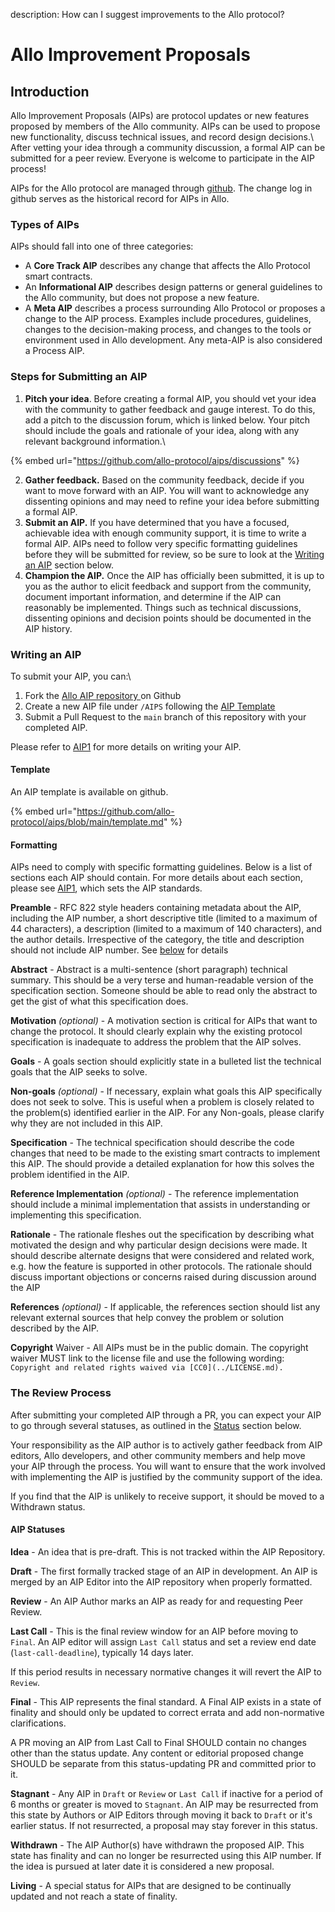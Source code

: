 description: How can I suggest improvements to the Allo protocol?

# Allo Improvement Proposals

## Introduction

Allo Improvement Proposals (AIPs) are protocol updates or new features proposed
by members of the Allo community. AIPs can be used to propose new functionality,
discuss technical issues, and record design decisions.\ After vetting your idea
through a community discussion, a formal AIP can be submitted for a peer review.
Everyone is welcome to participate in the AIP process!

AIPs for the Allo protocol are managed through
[github](https://github.com/allo-protocol/aips/tree/main). The change log in
github serves as the historical record for AIPs in Allo.

### Types of AIPs

AIPs should fall into one of three categories:

*   A **Core Track AIP** describes any change that affects the Allo Protocol smart contracts.
*   An **Informational AIP** describes design patterns or general guidelines to the Allo community, but does not propose a new feature.
*   A **Meta AIP** describes a process surrounding Allo Protocol or proposes a change to the AIP process. Examples include procedures, guidelines, changes to the decision-making process, and changes to the tools or environment used in Allo development. Any meta-AIP is also considered a Process AIP.

### Steps for Submitting an AIP

1.  **Pitch your idea**. Before creating a formal AIP, you should vet your idea
    with the community to gather feedback and gauge interest. To do this, add
    a pitch to the discussion forum, which is linked below. Your pitch should
    include the goals and rationale of your idea, along with any relevant
    background information.\\

{% embed url="https://github.com/allo-protocol/aips/discussions" %}

2.  **Gather feedback.** Based on the community feedback, decide if you want to move forward with an AIP. You will want to acknowledge any dissenting opinions and may need to refine your idea before submitting a formal AIP.
3.  **Submit an AIP.** If you have determined that you have a focused, achievable idea with enough community support, it is time to write a formal AIP. AIPs need to follow very specific formatting guidelines before they will be submitted for review, so be sure to look at the [Writing an AIP](https://app.gitbook.com/o/Aqbtj6s4OkLaygileCka/s/VXplLHreRKXjeEdCDxn2/~/changes/19/extras/allo-improvement-proposals#writing-an-aip) section below.
4.  **Champion the AIP.** Once the AIP has officially been submitted, it is up to you as the author to elicit feedback and support from the community, document important information, and determine if the AIP can reasonably be implemented. Things such as technical discussions, dissenting opinions and decision points should be documented in the AIP history.&#x20;

### Writing an AIP

To submit your AIP, you can:\\

1.  Fork the [Allo AIP repository ](https://github.com/allo-protocol/aips/tree/main)on Github
2.  Create a new AIP file under `/AIPS` following the [AIP Template](https://github.com/allo-protocol/aips/blob/main/template.md)
3.  Submit a Pull Request to the `main` branch of this repository with your completed AIP.

Please refer to
[AIP1](https://github.com/allo-protocol/aips/blob/main/AIPS/aip-1.md) for more
details on writing your AIP.

#### Template

An AIP template is available on github.

{% embed url="https://github.com/allo-protocol/aips/blob/main/template.md" %}

#### Formatting

AIPs need to comply with specific formatting guidelines. Below is a list of
sections each AIP should contain. For more details about each section, please
see [AIP1](https://github.com/allo-protocol/aips/blob/main/AIPS/aip-1.md), which
sets the AIP standards.&#x20;

**Preamble** - RFC 822 style headers containing metadata about the AIP,
including the AIP number, a short descriptive title (limited to a maximum of 44
characters), a description (limited to a maximum of 140 characters), and the
author details. Irrespective of the category, the title and description should
not include AIP number. See
[below](https://github.com/allo-protocol/aips/blob/main/AIPS/aip-1.md#aip-header-preamble)
for details

**Abstract** - Abstract is a multi-sentence (short paragraph) technical summary.
This should be a very terse and human-readable version of the specification
section. Someone should be able to read only the abstract to get the gist of
what this specification does.

**Motivation** *(optional)* - A motivation section is critical for AIPs that
want to change the protocol. It should clearly explain why the existing protocol
specification is inadequate to address the problem that the AIP solves.

**Goals** - A goals section should explicitly state in a bulleted list the
technical goals that the AIP seeks to solve.

**Non-goals** *(optional)* - If necessary, explain what goals this AIP
specifically does not seek to solve. This is useful when a problem is closely
related to the problem(s) identified earlier in the AIP. For any Non-goals,
please clarify why they are not included in this AIP.

**Specification** - The technical specification should describe the code changes
that need to be made to the existing smart contracts to implement this AIP. The
should provide a detailed explanation for how this solves the problem identified
in the AIP.

**Reference Implementation** *(optional)* - The reference implementation should
include a minimal implementation that assists in understanding or implementing
this specification.

**Rationale** - The rationale fleshes out the specification by describing what
motivated the design and why particular design decisions were made. It should
describe alternate designs that were considered and related work, e.g. how the
feature is supported in other protocols. The rationale should discuss important
objections or concerns raised during discussion around the AIP

**References** *(optional)* - If applicable, the references section should list
any relevant external sources that help convey the problem or solution described
by the AIP.

**Copyright** Waiver - All AIPs must be in the public domain. The copyright
waiver MUST link to the license file and use the following wording: `Copyright
and related rights waived via [CC0](../LICENSE.md).`&#x20;

### The Review Process

After submitting your completed AIP through a PR, you can expect your AIP to go
through several statuses, as outlined in the
[Status](https://app.gitbook.com/o/Aqbtj6s4OkLaygileCka/s/VXplLHreRKXjeEdCDxn2/~/changes/19/extras/allo-improvement-proposals#aip-statuses)
section below.&#x20;

Your responsibility as the AIP author is to actively gather feedback from AIP
editors, Allo developers, and other community members and help move your AIP
through the process. You will want to ensure that the work involved with
implementing the AIP is justified by the community support of the idea.&#x20;

If you find that the AIP is unlikely to receive support, it should be moved to
a Withdrawn status.

#### AIP Statuses

**Idea** - An idea that is pre-draft. This is not tracked within the AIP
Repository.

**Draft** - The first formally tracked stage of an AIP in development. An AIP is
merged by an AIP Editor into the AIP repository when properly formatted.

**Review** - An AIP Author marks an AIP as ready for and requesting Peer Review.

**Last Call** - This is the final review window for an AIP before moving to
`Final`. An AIP editor will assign `Last Call` status and set a review end date
(`last-call-deadline`), typically 14 days later.

If this period results in necessary normative changes it will revert the AIP to
`Review`.

**Final** - This AIP represents the final standard. A Final AIP exists in
a state of finality and should only be updated to correct errata and add
non-normative clarifications.

A PR moving an AIP from Last Call to Final SHOULD contain no changes other than
the status update. Any content or editorial proposed change SHOULD be separate
from this status-updating PR and committed prior to it.

**Stagnant** - Any AIP in `Draft` or `Review` or `Last Call` if inactive for
a period of 6 months or greater is moved to `Stagnant`. An AIP may be
resurrected from this state by Authors or AIP Editors through moving it back to
`Draft` or it's earlier status. If not resurrected, a proposal may stay forever
in this status.

**Withdrawn** - The AIP Author(s) have withdrawn the proposed AIP. This state
has finality and can no longer be resurrected using this AIP number. If the idea
is pursued at later date it is considered a new proposal.

**Living** - A special status for AIPs that are designed to be continually
updated and not reach a state of finality.&#x20;
